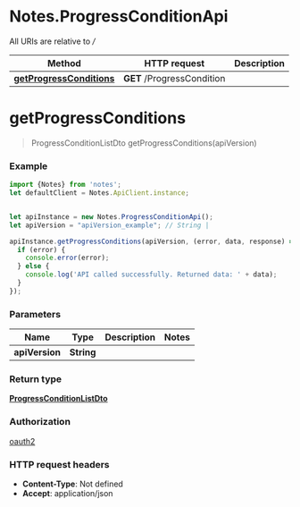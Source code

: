 # Notes.ProgressConditionApi

All URIs are relative to */*

Method | HTTP request | Description
------------- | ------------- | -------------
[**getProgressConditions**](ProgressConditionApi.md#getProgressConditions) | **GET** /ProgressCondition | 

<a name="getProgressConditions"></a>
# **getProgressConditions**
> ProgressConditionListDto getProgressConditions(apiVersion)



### Example
```javascript
import {Notes} from 'notes';
let defaultClient = Notes.ApiClient.instance;


let apiInstance = new Notes.ProgressConditionApi();
let apiVersion = "apiVersion_example"; // String | 

apiInstance.getProgressConditions(apiVersion, (error, data, response) => {
  if (error) {
    console.error(error);
  } else {
    console.log('API called successfully. Returned data: ' + data);
  }
});
```

### Parameters

Name | Type | Description  | Notes
------------- | ------------- | ------------- | -------------
 **apiVersion** | **String**|  | 

### Return type

[**ProgressConditionListDto**](ProgressConditionListDto.md)

### Authorization

[oauth2](../README.md#oauth2)

### HTTP request headers

 - **Content-Type**: Not defined
 - **Accept**: application/json

